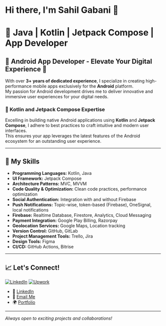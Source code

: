 # Hi there, I'm Sahil Gabani 👋

# 🚀 Java | Kotlin | Jetpack Compose | App Developer

## 📱 Android App Developer - Elevate Your Digital Experience 🚀

With over **3+ years of dedicated experience**, I specialize in creating high-performance mobile apps exclusively for the **Android** platform.  
My passion for Android development drives me to deliver innovative and immersive user experiences for your digital needs.

### 📱 Kotlin and Jetpack Compose Expertise
Excelling in building native Android applications using **Kotlin** and **Jetpack Compose**, I adhere to best practices to craft intuitive and modern user interfaces.  
This ensures your app leverages the latest features of the Android ecosystem for an outstanding user experience.

---

## 🌟 My Skills

- **Programming Languages:** Kotlin, Java  
- **UI Framework:** Jetpack Compose  
- **Architecture Patterns:** MVC, MVVM  
- **Code Quality & Optimization:** Clean code practices, performance optimization  
- **Social Authentication:** Integration with and without Firebase  
- **Push Notifications:** Topic-wise, token-based (Firebase), OneSignal, local notifications  
- **Firebase:** Realtime Database, Firestore, Analytics, Cloud Messaging  
- **Payment Integration:** Google Play Billing, Razorpay  
- **Geolocation Services:** Google Maps, Location tracking  
- **Version Control:** GitHub, GitLab  
- **Project Management Tools:** Trello, Jira  
- **Design Tools:** Figma  
- **CI/CD:** GitHub Actions, Bitrise  

---

## 📈 Let's Connect!

[![LinkedIn](https://img.shields.io/badge/LinkedIn-blue?style=for-the-badge&logo=linkedin&logoColor=white)](https://www.linkedin.com/in/sahil-gabani-067964228/)
[![Upwork](https://img.shields.io/badge/Upwork-6fda44?style=for-the-badge&logo=upwork&logoColor=white)](https://www.upwork.com/freelancers/sahilg65)

- 🔗 [LinkedIn](https://www.linkedin.com/in/sahil-gabani-067964228/) <!-- Add your LinkedIn profile -->
- 📧 [Email Me](mailto:your-email@example.com) <!-- Add your email -->
- 🌍 [Portfolio](https://your-portfolio-link.com) <!-- Add your portfolio -->

---

_Always open to exciting projects and collaborations!_

